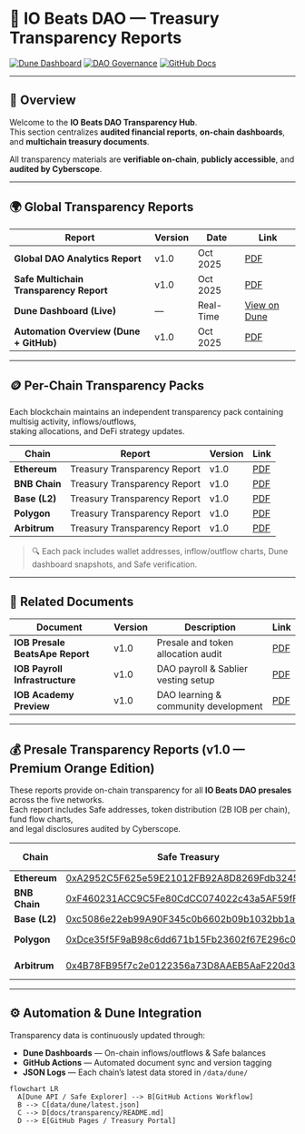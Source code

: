 # 🪪 IO Beats DAO — Treasury Transparency Reports

[![Dune Dashboard](https://img.shields.io/badge/Dune-Dashboard-blue?logo=dune&logoColor=white)](https://dune.com/iobeats_dao)
[![DAO Governance](https://img.shields.io/badge/DAO-Governance-purple?logo=snapshot&logoColor=white)](https://snapshot.box/#/s:iobdao.eth)
[![GitHub Docs](https://img.shields.io/badge/Docs-GitHub-green?logo=github)](https://github.com/iobeatss/treasury/tree/main/docs/transparency)

---

## 📘 Overview

Welcome to the **IO Beats DAO Transparency Hub**.  
This section centralizes **audited financial reports**, **on-chain dashboards**, and **multichain treasury documents**.

All transparency materials are **verifiable on-chain**, **publicly accessible**, and **audited by Cyberscope**.

---

## 🌍 Global Transparency Reports

| Report | Version | Date | Link |
|--------|----------|------|------|
| **Global DAO Analytics Report** | v1.0 | Oct 2025 | [PDF](./IOB_DAO_Analytics_Transparency_Report_v1.0.pdf) |
| **Safe Multichain Transparency Report** | v1.0 | Oct 2025 | [PDF](./IOB_Safe_Multichain_Transparency_Report_v1.0.pdf) |
| **Dune Dashboard (Live)** | — | Real-Time | [View on Dune](https://dune.com/iobeats_dao) |
| **Automation Overview (Dune + GitHub)** | v1.0 | Oct 2025 | [PDF](./IOB_Dune_Transparency_Automation_v1.0.pdf) |

---

## 🪙 Per-Chain Transparency Packs

Each blockchain maintains an independent transparency pack containing multisig activity, inflows/outflows,  
staking allocations, and DeFi strategy updates.

| Chain | Report | Version | Link |
|--------|---------|----------|------|
| **Ethereum** | Treasury Transparency Report | v1.0 | [PDF](./IOB_Treasury_Transparency_ETH_v1.0.pdf) |
| **BNB Chain** | Treasury Transparency Report | v1.0 | [PDF](./IOB_Treasury_Transparency_BNB_v1.0.pdf) |
| **Base (L2)** | Treasury Transparency Report | v1.0 | [PDF](./IOB_Treasury_Transparency_Base_v1.0.pdf) |
| **Polygon** | Treasury Transparency Report | v1.0 | [PDF](./IOB_Treasury_Transparency_Polygon_v1.0.pdf) |
| **Arbitrum** | Treasury Transparency Report | v1.0 | [PDF](./IOB_Treasury_Transparency_Arbitrum_v1.0.pdf) |

> 🔍 Each pack includes wallet addresses, inflow/outflow charts, Dune dashboard snapshots, and Safe verification.

---

## 🧩 Related Documents

| Document | Version | Description | Link |
|-----------|----------|--------------|------|
| **IOB Presale BeatsApe Report** | v1.0 | Presale and token allocation audit | [PDF](./IOB_Presale_BeatsApe_v1.0.pdf) |
| **IOB Payroll Infrastructure** | v1.0 | DAO payroll & Sablier vesting setup | [PDF](../IOB_Payroll_Infrastructure_v1.0.pdf) |
| **IOB Academy Preview** | v1.0 | DAO learning & community development | [PDF](../IOB_Academy_Preview_v1.0.pdf) |

---

## 💰 Presale Transparency Reports (v1.0 — Premium Orange Edition)

These reports provide on-chain transparency for all **IO Beats DAO presales** across the five networks.  
Each report includes Safe addresses, token distribution (2B IOB per chain), fund flow charts,  
and legal disclosures audited by Cyberscope.

| Chain | Safe Treasury | Report | Audit | Dune Dashboard |
|--------|----------------|--------|--------|----------------|
| **Ethereum** | [0xA2952C5F625e59E21012FB92A8D8269Fdb324554](https://etherscan.io/address/0xA2952C5F625e59E21012FB92A8D8269Fdb324554) | [📄 IOB_ETH_Presale_Preview_v1.0_Premium_Orange.pdf](../presale/IOB_ETH_Presale_Preview_v1.0_Premium_Orange.pdf) | [Cyberscope](https://www.cyberscope.io/audits/iob) | [Dune](https://dune.com/iobeats_dao) |
| **BNB Chain** | [0xF460231ACC9C5Fe80CdCC074022c43a5AF59fF06](https://bscscan.com/address/0xF460231ACC9C5Fe80CdCC074022c43a5AF59fF06) | [📄 IOB_BNB_Presale_Preview_v1.0_doc.pdf](../presale/IOB_BNB_Presale_Preview_v1.0_doc.pdf) | [Cyberscope](https://www.cyberscope.io/audits/iob) | [Dune](https://dune.com/iobeats_dao) |
| **Base (L2)** | [0xc5086e22eb99A90F345c0b6602b09b1032bb1aB6](https://basescan.org/address/0xc5086e22eb99A90F345c0b6602b09b1032bb1aB6) | [📄 IOB_Base_Presale_Preview_v1.0_Premium_Orange.pdf](../presale/IOB_Base_Presale_Preview_v1.0_Premium_Orange.pdf) | [Cyberscope](https://www.cyberscope.io/audits/iob) | [Dune](https://dune.com/iobeats_dao) |
| **Polygon** | [0xDce35f5F9aB98c6dd671b15Fb23602f67E296c0B](https://polygonscan.com/address/0xDce35f5F9aB98c6dd671b15Fb23602f67E296c0B) | [📄 IOB_Polygon_Presale_Preview_v1.0_Premium_Orange.pdf](../presale/IOB_Polygon_Presale_Preview_v1.0_Premium_Orange.pdf) | [Cyberscope](https://www.cyberscope.io/audits/iob) | [Dune](https://dune.com/iobeats_dao) |
| **Arbitrum** | [0x4B78FB95f7c2e0122356a73D8AAEB5AaF220d38C](https://arbiscan.io/address/0x4B78FB95f7c2e0122356a73D8AAEB5AaF220d38C) | [📄 IOB_Arbitrum_Presale_Preview_v1.0_Premium_Orange.pdf](../presale/IOB_Arbitrum_Presale_Preview_v1.0_Premium_Orange.pdf) | [Cyberscope](https://www.cyberscope.io/audits/iob) | [Dune](https://dune.com/iobeats_dao) |

---

## ⚙️ Automation & Dune Integration

Transparency data is continuously updated through:
- **Dune Dashboards** — On-chain inflows/outflows & Safe balances  
- **GitHub Actions** — Automated document sync and version tagging  
- **JSON Logs** — Each chain’s latest data stored in `/data/dune/`

```mermaid
flowchart LR
  A[Dune API / Safe Explorer] --> B[GitHub Actions Workflow]
  B --> C[data/dune/latest.json]
  C --> D[docs/transparency/README.md]
  D --> E[GitHub Pages / Treasury Portal]
